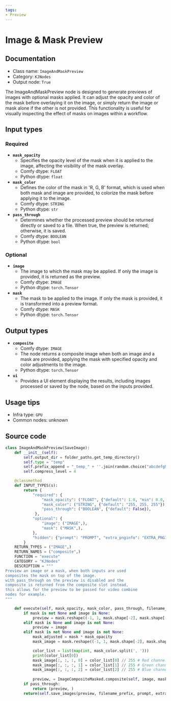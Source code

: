 ```yaml
---
tags:
- Preview
---
```


# Image & Mask Preview
## Documentation
- Class name: `ImageAndMaskPreview`
- Category: `KJNodes`
- Output node: `True`

The ImageAndMaskPreview node is designed to generate previews of images with optional masks applied. It can adjust the opacity and color of the mask before overlaying it on the image, or simply return the image or mask alone if the other is not provided. This functionality is useful for visually inspecting the effect of masks on images within a workflow.
## Input types
### Required
- **`mask_opacity`**
    - Specifies the opacity level of the mask when it is applied to the image, affecting the visibility of the mask overlay.
    - Comfy dtype: `FLOAT`
    - Python dtype: `float`
- **`mask_color`**
    - Defines the color of the mask in 'R, G, B' format, which is used when both mask and image are provided, to colorize the mask before applying it to the image.
    - Comfy dtype: `STRING`
    - Python dtype: `str`
- **`pass_through`**
    - Determines whether the processed preview should be returned directly or saved to a file. When true, the preview is returned; otherwise, it is saved.
    - Comfy dtype: `BOOLEAN`
    - Python dtype: `bool`
### Optional
- **`image`**
    - The image to which the mask may be applied. If only the image is provided, it is returned as the preview.
    - Comfy dtype: `IMAGE`
    - Python dtype: `torch.Tensor`
- **`mask`**
    - The mask to be applied to the image. If only the mask is provided, it is transformed into a preview format.
    - Comfy dtype: `MASK`
    - Python dtype: `torch.Tensor`
## Output types
- **`composite`**
    - Comfy dtype: `IMAGE`
    - The node returns a composite image when both an image and a mask are provided, applying the mask with specified opacity and color adjustments to the image.
    - Python dtype: `torch.Tensor`
- **`ui`**
    - Provides a UI element displaying the results, including images processed or saved by the node, based on the inputs provided.
## Usage tips
- Infra type: `GPU`
- Common nodes: unknown


## Source code
```python
class ImageAndMaskPreview(SaveImage):
    def __init__(self):
        self.output_dir = folder_paths.get_temp_directory()
        self.type = "temp"
        self.prefix_append = "_temp_" + ''.join(random.choice("abcdefghijklmnopqrstupvxyz") for x in range(5))
        self.compress_level = 4

    @classmethod
    def INPUT_TYPES(s):
        return {
            "required": {
                "mask_opacity": ("FLOAT", {"default": 1.0, "min": 0.0, "max": 1.0, "step": 0.01}),
                "mask_color": ("STRING", {"default": "255, 255, 255"}),
                "pass_through": ("BOOLEAN", {"default": False}),
             },
            "optional": {
                "image": ("IMAGE",),
                "mask": ("MASK",),                
            },
            "hidden": {"prompt": "PROMPT", "extra_pnginfo": "EXTRA_PNGINFO"},
        }
    RETURN_TYPES = ("IMAGE",)
    RETURN_NAMES = ("composite",)
    FUNCTION = "execute"
    CATEGORY = "KJNodes"
    DESCRIPTION = """
Preview an image or a mask, when both inputs are used  
composites the mask on top of the image.
with pass_through on the preview is disabled and the  
composite is returned from the composite slot instead,  
this allows for the preview to be passed for video combine  
nodes for example.
"""

    def execute(self, mask_opacity, mask_color, pass_through, filename_prefix="ComfyUI", image=None, mask=None, prompt=None, extra_pnginfo=None):
        if mask is not None and image is None:
            preview = mask.reshape((-1, 1, mask.shape[-2], mask.shape[-1])).movedim(1, -1).expand(-1, -1, -1, 3)
        elif mask is None and image is not None:
            preview = image
        elif mask is not None and image is not None:
            mask_adjusted = mask * mask_opacity
            mask_image = mask.reshape((-1, 1, mask.shape[-2], mask.shape[-1])).movedim(1, -1).expand(-1, -1, -1, 3).clone()

            color_list = list(map(int, mask_color.split(', ')))
            print(color_list[0])
            mask_image[:, :, :, 0] = color_list[0] // 255 # Red channel
            mask_image[:, :, :, 1] = color_list[1] // 255 # Green channel
            mask_image[:, :, :, 2] = color_list[2] // 255 # Blue channel
            
            preview, = ImageCompositeMasked.composite(self, image, mask_image, 0, 0, True, mask_adjusted)
        if pass_through:
            return (preview, )
        return(self.save_images(preview, filename_prefix, prompt, extra_pnginfo))

```
